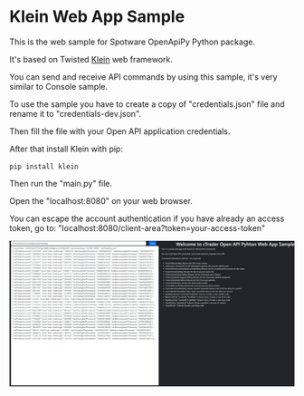 # Klein Web App Sample

This is the web sample for Spotware OpenApiPy Python package.

It's based on Twisted [Klein](https://github.com/twisted/klein) web framework.

You can send and receive API commands by using this sample, it's very similar to Console sample.

To use the sample you have to create a copy of "credentials.json" file and rename it to "credentials-dev.json".

Then fill the file with your Open API application credentials.

After that install Klein with pip:
```
pip install klein
```

Then run the "main.py" file.

Open the "localhost:8080" on your web browser.

You can escape the account authentication if you have already an access token, go to: "localhost:8080/client-area?token=your-access-token"

![Screenshot](screenshot.png)
